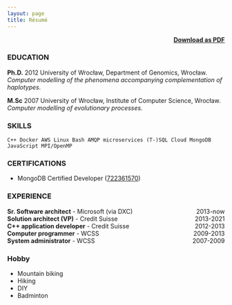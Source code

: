 ```yaml
---
layout: page
title: Résumé
---
```


<span style="float: right; "><a href="{{ '/assets/WojciechWaga.pdf' | prepend: site.baseurl }}"><strong>Download as PDF</strong></a> </span>
<br>

### EDUCATION
**Ph.D.** 2012 University of Wrocław, Department of Genomics, Wrocław. *Computer modelling of the phenomena accompanying complementation of haplotypes.*

**M.Sc** 2007 University of Wrocław, Institute of Computer Science, Wrocław. *Computer modelling of evolutionary processes.*


### SKILLS
``` C++ Docker AWS Linux Bash AMQP microservices (T-)SQL Cloud MongoDB JavaScript MPI/OpenMP ``` 

### CERTIFICATIONS
 * MongoDB Certified Developer ([722361570](https://university.mongodb.com/certification/certificate/722361570))

### EXPERIENCE

**Sr. Software architect** - Microsoft (via DXC) <span style="float: right; ">2013-now</span>  
**Solution architect (VP)** - Credit Suisse <span style="float: right; ">2013-2021</span>  
**C++ application developer** - Credit Suisse <span style="float: right; ">2012-2013</span>  
**Computer programmer** - WCSS <span style="float: right; ">2009-2013</span>  
**System administrator** - WCSS <span style="float: right; ">2007-2009</span>  


### Hobby
 * Mountain biking
 * Hiking
 * DIY
 * Badminton
